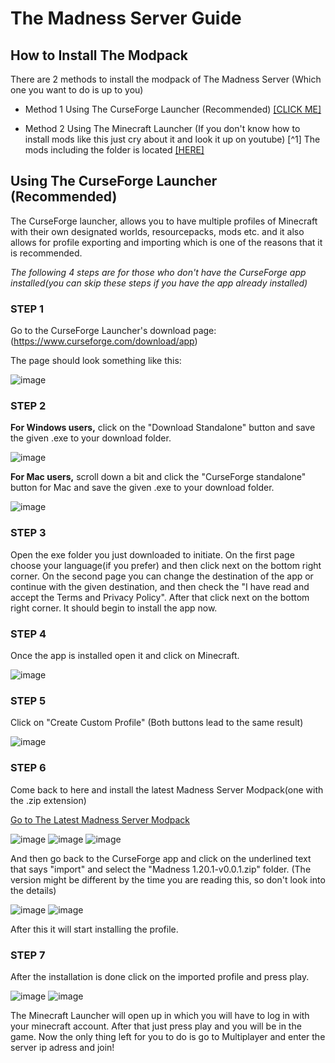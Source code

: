 # The Madness Server Guide
## How to Install The Modpack
There are 2 methods to install the modpack of The Madness Server (Which one you want to do is up to you)

* Method 1 Using The CurseForge Launcher (Recommended) [[CLICK ME]](https://github.com/CoreOptd/Madness-Server-Guide/blob/main/README.md#using-the-curseforge-launcher-recommended)

* Method 2 Using The Minecraft Launcher (If you don't know how to install mods like this just cry about it and look it up on youtube)
[^1] The mods including the folder is located [[HERE]](https://github.com/CoreOptd/Madness-Server-Guide/tree/main/mods)

## Using The CurseForge Launcher (Recommended)
The CurseForge launcher, allows you to have multiple profiles of Minecraft with their own designated worlds, resourcepacks, mods etc. and it also allows for profile exporting and importing which is one of the reasons that it is recommended.

_The following 4 steps are for those who don't have the CurseForge app installed(you can skip these steps if you have the app already installed)_

### STEP 1
Go to the CurseForge Launcher's download page: (https://www.curseforge.com/download/app)

The page should look something like this:

![image](https://github.com/CoreOptd/Madness-Server-Guide/assets/95182007/4ca4e790-916a-43ce-8270-301a6905dc52)

### STEP 2
**For Windows users,** click on the "Download Standalone" button and save the given .exe to your download folder.

![image](https://github.com/CoreOptd/Madness-Server-Guide/assets/95182007/d59d7618-6463-4d6a-a28b-a726ad0308e8)

**For Mac users,** scroll down a bit and click the "CurseForge standalone" button for Mac and save the given .exe to your download folder.

![image](https://github.com/CoreOptd/Madness-Server-Guide/assets/95182007/b2e09966-7b02-4857-8edc-72131fc9147f)

### STEP 3
Open the exe folder you just downloaded to initiate.
On the first page choose your language(if you prefer) and then click next on the bottom right corner.
On the second page you can change the destination of the app or continue with the given destination, and then check the "I have read and accept the Terms and Privacy Policy". After that click next on the bottom right corner.
It should begin to install the app now.

### STEP 4
Once the app is installed open it and click on Minecraft.

![image](https://github.com/CoreOptd/Madness-Server-Guide/assets/95182007/8b5f1aca-0485-48b0-86f9-2ed7684051f5)

### STEP 5
Click on "Create Custom Profile" (Both buttons lead to the same result)

![image](https://github.com/CoreOptd/Madness-Server-Guide/assets/95182007/67da6de2-ace2-4bfe-aa89-bba96df2f931)

### STEP 6
Come back to here and install the latest Madness Server Modpack(one with the .zip extension)

[Go to The Latest Madness Server Modpack](https://github.com/CoreOptd/Madness-Server-Guide/blob/main/(Latest)Madness%20Server%20Modpack/Madness%201.20.1-v0.0.1.zip)

![image](https://github.com/CoreOptd/Madness-Server-Guide/assets/95182007/258b4d35-1d10-4962-b945-7bcd0047ebe7)
![image](https://github.com/CoreOptd/Madness-Server-Guide/assets/95182007/4eb03982-0ce7-40c0-b3e9-49c799478d94)
![image](https://github.com/CoreOptd/Madness-Server-Guide/assets/95182007/3ac7a1c9-0e56-4fce-b22c-c5a29426ebf5)

And then go back to the CurseForge app and click on the underlined text that says "import" and select the "Madness 1.20.1-v0.0.1.zip" folder. (The version might be different by the time you are reading this, so don't look into the details)

![image](https://github.com/CoreOptd/Madness-Server-Guide/assets/95182007/da3eb7e5-15b7-4927-aa0d-c175c1d82694)
![image](https://github.com/CoreOptd/Madness-Server-Guide/assets/95182007/c0571192-75dc-4628-badb-1c155494ab85)

After this it will start installing the profile.

### STEP 7
After the installation is done click on the imported profile and press play.

![image](https://github.com/CoreOptd/Madness-Server-Guide/assets/95182007/ec654481-273b-46fd-a176-8e4fa304dcb3)
![image](https://github.com/CoreOptd/Madness-Server-Guide/assets/95182007/8bf05638-66d5-49d5-8713-24ea1907c913)

The Minecraft Launcher will open up in which you will have to log in with your minecraft account.
After that just press play and you will be in the game.
Now the only thing left for you to do is go to Multiplayer and enter the server ip adress and join!












